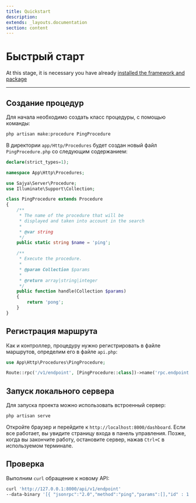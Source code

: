 ```yaml
---
title: Quickstart
description:
extends: _layouts.documentation
section: content
---
```


# Быстрый старт

At this stage, it is necessary you have already [installed the framework and package](/docs/installation)

----


## Создание процедур

Для начала необходимо создать класс процедуры, с помощью команды:

```bash
php artisan make:procedure PingProcedure
```

В директории `app/Http/Procedures` будет создан новый файл `PingProcedure.php` со следующим содержанием:

```php
declare(strict_types=1);

namespace App\Http\Procedures;

use Sajya\Server\Procedure;
use Illuminate\Support\Collection;

class PingProcedure extends Procedure
{
    /**
     * The name of the procedure that will be
     * displayed and taken into account in the search
     *
     * @var string
     */
    public static string $name = 'ping';

    /**
     * Execute the procedure.
     *
     * @param Collection $params
     *
     * @return array|string|integer
     */
    public function handle(Collection $params)
    {
        return 'pong';
    }
}
```

## Регистрация маршрута

Как и контроллер, процедуру нужно регистрировать в файле маршрутов, определим его в файле `api.php`:

```php
use App\Http\Procedures\PingProcedure;

Route::rpc('/v1/endpoint', [PingProcedure::class])->name('rpc.endpoint');
```


## Запуск локального сервера

Для запуска проекта можно использовать встроенный сервер:
```bash
php artisan serve
```

Откройте браузер и перейдите к `http://localhost:8000/dashboard`. Если все работает, вы увидите страницу входа в панель управления. Позже, когда вы закончите работу, остановите сервер, нажав `Ctrl+C` в используемом терминале.

## Проверка 

Выполним `curl` обращение к новому API:

```bash
curl 'http://127.0.0.1:8000/api/v1/endpoint' 
--data-binary '[{ "jsonrpc":"2.0","method":"ping","params":[],"id" : 1 }]'
```
